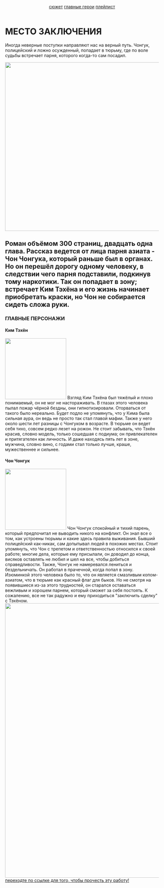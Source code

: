 <html>
    <head>
        <title>Место заключения</title>
        <link rel="stylesheet" href="style.css"/>
        </head>
    <body>
        <header>
        <a href="sss">сюжет</a>   
        <a href="ggg">главные герои</a>   
        <a href="https://ficbook.net/away?url=https%3A%2F%2Fmusic.youtube.com%2Fplaylist%3Flist%3DPLfWjSp-w9wCs22Mv55Za5RzvoKdbW9ax9%26feature%3Dshare">плейлист</a>   
        </header>
        <main>
        <h1>МЕСТО ЗАКЛЮЧЕНИЯ</h1>
        <p>Иногда неверные поступки направляют нас на верный путь. Чонгук, полицейский и ложно осужденный, попадает в тюрьму, где по воле судьбы встречает парня, которого когда-то сам посадил.</p>
        <img src="https://learn.logikaschool.com/uploads/student/2889475/65670fbb6b66e.png" height="553px"/>
        <h2>Роман объёмом 300 страниц, двадцать одна глава. Рассказ ведется от лица парня азиата - Чон Чонгука, который раньше был в органах. Но он перешёл дорогу одному человеку, в следствии чего парня подставили, подкинув тому наркотики. Так он попадает в зону; встречает Ким Тэхёна и его жизнь начинает приобретать краски, но Чон не собирается сидеть сложа руки.</h2>
        <h3 id="ggg">ГЛАВНЫЕ ПЕРСОНАЖИ</h3>
        <h4>Ким Тэхён</h4>
        <p1>
            <img class="ttt" src="https://learn.logikaschool.com/uploads/student/2889475/6567153d2829b.png" width="200px"/>
            Взгляд Ким Тэхёна был тяжёлый и плохо понимаемый, он не мог не настораживать. В глазах этого человека пылал пожар чёрной бездны, они гипнотизировали. Оторваться от такого было нереально. Будет подло не упомянуть, что у Кима была сильная аура, он ведь не просто так стал главой мафии. Также у него около шести лет разницы с Чонгуком в возрасте. В тюрьме он ведет себя тихо, совсем редко лезет на рожон. Не стоит забывать, что Тэхён красив, словно модель, только сошедшая с подиума; он привлекателен и притягателен как личность. И даже находясь пять лет в зоне, мужчина, словно вино, с годами стал только лучше, краше, мужественнее и сильнее.</p1>
            <h4>Чон Чонгук</h4>
        <p2>
            <img class="ttd" src="https://learn.logikaschool.com/uploads/student/2889475/65689b94cff68.png" width="200px"/>
        Чон Чонгук спокойный и тихий парень, который предпочитал не выводить никого на конфликт. Он знал все о том, как устроены тюрьмы и какие здесь правила выживания. Бывший полицейский как-никак, сам допытывал людей в похожих местах. Стоит упомянуть, что Чон с трепетом и ответственностью относился к своей работе; многие дела, которые ему присылали, он доводил до конца, висяков оставлять не любил и шел на все, чтобы добиться справедливости. Также, Чонгук не намеревался лениться и бездельничать. Он работал в прачечной, когда попал в зону. Изюминкой этого человека было то, что он является смазливым копом-азиатом, что в тюрьме как красный флаг для быков. Но не смотря на появившиеся из-за этого трудностей, он старался оставаться вежливым и хорошем парнем, который сможет за себя постоять. К сожалению, все не так радужно и ему приходиться "заключить сделку" с Тэхёном.
        </p2>
        </main>
        <footer>
        <img class="mmm" src="https://learn.logikaschool.com/uploads/student/2889475/6568ad6c49292.png" width="900px"/>
        <a href="https://ficbook.net/readfic/13502560?fragment=part_content">переходте по ссылке для того, чтобы прочесть эту работу!</a>   
        </footer>
    </body>
</html>
